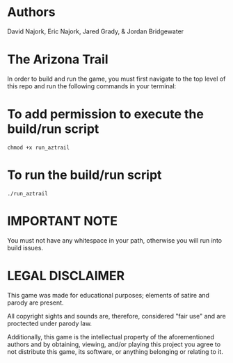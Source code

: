 # Authors
David Najork, Eric Najork, Jared Grady, & Jordan Bridgewater

# The Arizona Trail
In order to build and run the game, you must first navigate to the top level of
this repo and run the following commands in your terminal:

# To add permission to execute the build/run script
`chmod +x run_aztrail`

# To run the build/run script
`./run_aztrail`

# IMPORTANT NOTE
You must not have any whitespace in your path, otherwise you will run into build issues.

# LEGAL DISCLAIMER
This game was made for educational purposes; elements of satire and parody are present.

All copyright sights and sounds are, therefore, considered "fair use" and are proctected under parody law.

Additionally, this game is the intellectual property of the aforementioned authors and by obtaining, viewing, and/or playing this project you agree to not distribute this game, its software, or anything belonging or relating to it.
